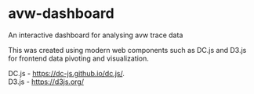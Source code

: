 # avw-dashboard
An interactive dashboard for analysing avw trace data

This was created using modern web components such as DC.js and D3.js
for frontend data pivoting and visualization.

DC.js - https://dc-js.github.io/dc.js/. <br>
D3.js - https://d3js.org/
